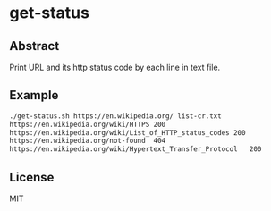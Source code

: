 # get-status

## Abstract

Print URL and its http status code by each line in text file.

## Example

```bash
./get-status.sh https://en.wikipedia.org/ list-cr.txt
https://en.wikipedia.org/wiki/HTTPS	200
https://en.wikipedia.org/wiki/List_of_HTTP_status_codes	200
https://en.wikipedia.org/not-found	404
https://en.wikipedia.org/wiki/Hypertext_Transfer_Protocol	200
```

## License

MIT

